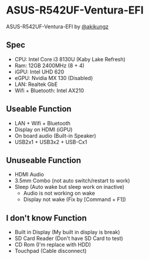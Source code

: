 # ASUS-R542UF-Ventura-EFI
ASUS-R542UF-Ventura-EFI by [@akikungz](https://github.com/akikungz)

## Spec
- CPU: Intel Core i3 8130U (Kaby Lake Refresh)
- Ram: 12GB 2400MHz (8 + 4)
- iGPU: Intel UHD 620
- eGPU: Nvidia MX 130 (Disabled)
- LAN: Realtek GbE
- Wifi + Bluetooth: Intel AX210

## Useable Function
- LAN + Wifi + Bluetooth
- Display on HDMI (iGPU)
- On board audio (Built-in Speaker)
- USB2x1 + USB3x2 + USB-Cx1

## Unuseable Function
- HDMI Audio
- 3.5mm Combo (not auto switch/restart to work)
- Sleep (Auto wake but sleep work on inactive)
  - Audio is not working on wake
  - Display not wake (Fix by [Command + F1])

## I don't know Function
- Built in Display (My built in display is break)
- SD Card Reader (Don't have SD Card to test)
- CD Rom (I'm replace with HDD)
- Touchpad (Cable disconnect)
